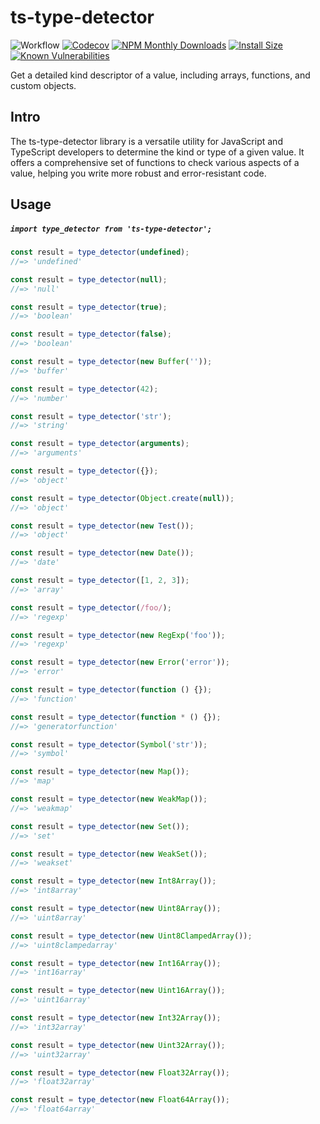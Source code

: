 # ts-type-detector

![Workflow](https://github.com/paxa1887/ts-type-detector/actions/workflows/main.yml/badge.svg)
[![Codecov](https://codecov.io/gh/paxa1887/ts-type-detector/graph/badge.svg?token=S6U22KXOKW)](https://codecov.io/gh/paxa1887/ts-type-detector) [![NPM Monthly Downloads](https://img.shields.io/npm/dm/ts-type-detector.svg?style=flat)](https://www.npmjs.com/package/ts-type-detector)
[![Install Size](https://packagephobia.com/badge?p=ts-type-detector)](https://packagephobia.com/result?p=ts-type-detector) [![Known Vulnerabilities](https://snyk.io/test/github/paxa1887/ts-type-detector/badge.svg)](https://snyk.io/test/github/paxa1887/ts-type-detector)

Get a detailed kind descriptor of a value, including arrays, functions, and custom objects.

## Intro

The ts-type-detector library is a versatile utility for JavaScript and TypeScript developers to determine the kind or type of a given value. It offers a comprehensive set of functions to check various aspects of a value, helping you write more robust and error-resistant code.

## Usage

##### `import type_detector from 'ts-type-detector';`

```TypeScript
const result = type_detector(undefined);
//=> 'undefined'

const result = type_detector(null);
//=> 'null'

const result = type_detector(true);
//=> 'boolean'

const result = type_detector(false);
//=> 'boolean'

const result = type_detector(new Buffer(''));
//=> 'buffer'

const result = type_detector(42);
//=> 'number'

const result = type_detector('str');
//=> 'string'

const result = type_detector(arguments);
//=> 'arguments'

const result = type_detector({});
//=> 'object'

const result = type_detector(Object.create(null));
//=> 'object'

const result = type_detector(new Test());
//=> 'object'

const result = type_detector(new Date());
//=> 'date'

const result = type_detector([1, 2, 3]);
//=> 'array'

const result = type_detector(/foo/);
//=> 'regexp'

const result = type_detector(new RegExp('foo'));
//=> 'regexp'

const result = type_detector(new Error('error'));
//=> 'error'

const result = type_detector(function () {});
//=> 'function'

const result = type_detector(function * () {});
//=> 'generatorfunction'

const result = type_detector(Symbol('str'));
//=> 'symbol'

const result = type_detector(new Map());
//=> 'map'

const result = type_detector(new WeakMap());
//=> 'weakmap'

const result = type_detector(new Set());
//=> 'set'

const result = type_detector(new WeakSet());
//=> 'weakset'

const result = type_detector(new Int8Array());
//=> 'int8array'

const result = type_detector(new Uint8Array());
//=> 'uint8array'

const result = type_detector(new Uint8ClampedArray());
//=> 'uint8clampedarray'

const result = type_detector(new Int16Array());
//=> 'int16array'

const result = type_detector(new Uint16Array());
//=> 'uint16array'

const result = type_detector(new Int32Array());
//=> 'int32array'

const result = type_detector(new Uint32Array());
//=> 'uint32array'

const result = type_detector(new Float32Array());
//=> 'float32array'

const result = type_detector(new Float64Array());
//=> 'float64array'
```
